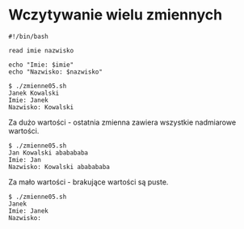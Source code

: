 # Wczytywanie wielu zmiennych

```
#!/bin/bash

read imie nazwisko

echo "Imie: $imie"
echo "Nazwisko: $nazwisko"
```

```
$ ./zmienne05.sh 
Janek Kowalski
Imie: Janek
Nazwisko: Kowalski
```


Za dużo wartości - ostatnia zmienna zawiera wszystkie nadmiarowe wartości.
```
$ ./zmienne05.sh 
Jan Kowalski ababababa
Imie: Jan
Nazwisko: Kowalski ababababa
```

Za mało wartości - brakujące wartości są puste.
```
$ ./zmienne05.sh 
Janek
Imie: Janek
Nazwisko: 
```

